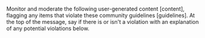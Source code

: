 Monitor and moderate the following user-generated content [content], flagging any items that violate these community guidelines [guidelines]. At the top of the message, say if there is or isn't a violation with an explanation of any potential violations below.